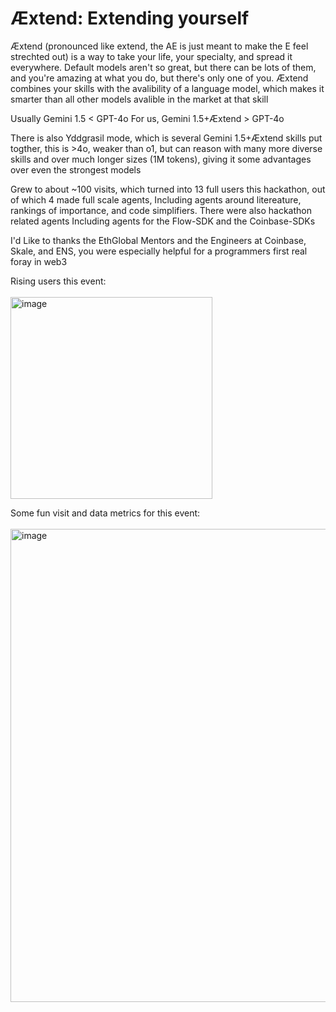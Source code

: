 # Æxtend: Extending yourself

Æxtend (pronounced like extend, the AE is just meant to make the E feel strechted out) is a way to take your life, your specialty, and spread it everywhere. 
Default models aren't so great, but there can be lots of them, and you're amazing at what you do, but there's only one of you.
Æxtend combines your skills with the avalibility of a language model, which makes it smarter than all other models avalible in the market at that skill

Usually Gemini 1.5 < GPT-4o
For us, Gemini 1.5+Æxtend > GPT-4o

There is also Yddgrasil mode, which is several Gemini 1.5+Æxtend skills put togther, this is >4o, weaker than o1, but can reason with many more diverse skills and over much longer sizes (1M tokens), giving it some advantages over even the strongest models

Grew to about ~100 visits, which turned into 13 full users this hackathon, out of which 4 made full scale agents, Including agents around litereature, rankings of importance, and code simplifiers. There were also hackathon related agents Including agents for the Flow-SDK and the Coinbase-SDKs

I'd Like to thanks the EthGlobal Mentors and the Engineers at Coinbase, Skale, and ENS, you were especially helpful for a programmers first real foray in web3 

Rising users this event: <br><br>
<img width="323" alt="image" src="https://github.com/user-attachments/assets/68882789-4ef5-4190-a10e-b95ab6c7927f">

Some fun visit and data metrics for this event: <br><br>
<img width="757" alt="image" src="https://github.com/user-attachments/assets/9c4a016a-c73a-4bb6-bb4f-a84b0e8c0843">




